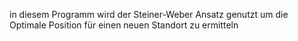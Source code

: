 in diesem Programm wird der Steiner-Weber Ansatz genutzt um die Optimale Position für einen neuen Standort zu ermitteln


